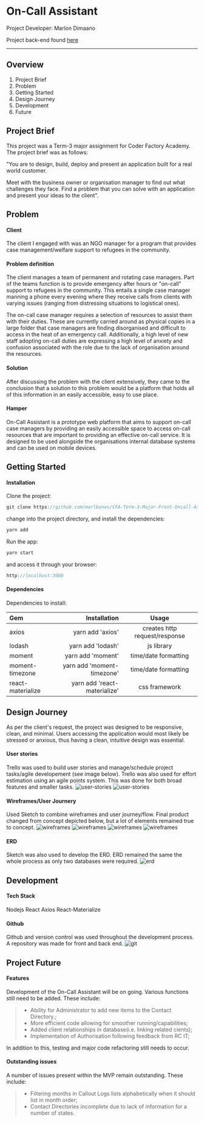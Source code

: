On-Call Assistant
===================

Project Developer: Marlon Dimaano

Project back-end found [here](https://github.com/marlbones/CFA-Term-3-Major-Back-Oncall-Assistant)

----------
Overview
-------------
1. Project Brief
2. Problem
3. Getting Started
4. Design Journey
5. Development
6. Future

Project Brief
-------------
This project was a Term-3 major assignment for Coder Factory Academy. The project brief was as follows:

"You are to design, build, deploy and present an application built for a real world customer.

Meet with the business owner or organisation manager to find out what challenges they face. Find a problem that you can solve with an application and present your ideas to the client".

Problem
-------------
#### Client
The client I engaged with was an NGO manager for a program that provides case management/welfare support to refugees in the community.

#### Problem definition
The client manages a team of permanent and rotating case managers. Part of the teams function is to provide emergency after hours or "on-call" support to refugees in the community. This entails a single case manager manning a phone every evening where they receive calls from clients with varying issues (ranging from distressing situations to logistical ones).

The on-call case manager requires a selection of resources to assist them with their duties. These are currently carried around as physical copies in a large folder that case managers are finding disorganised and difficult to access in the heat of an emergency call. Additionally, a high level of new staff adopting on-call duties are expressing a high level of anxiety and confusion associated with the role due to the lack of organisation around the resources.

#### Solution
After discussing the problem with the client extensively, they came to the conclusion that a solution to this problem would be a platform that holds all of this information in an easily accessible, easy to use place.

#### Hamper
On-Call Assistant is a prototype web platform that aims to support on-call case managers by providing an easily accessible space to access on-call resources that are important to providing an effective on-call service. It is designed to be used alongside the organisations internal database systems and can be used on mobile devices.

Getting Started
-------------

#### Installation

Clone the project:
```javascript
git clone https://github.com/marlbones/CFA-Term-3-Major-Front-Oncall-Assistant.git
```
change into the project directory, and install the dependencies:
```javascript
yarn add
```
Run the app:
```javascript
yarn start
```

and access it through your browser:
```javascript
http://localhost:3000
```

#### Dependencies

Dependencies to install:

| Gem     | Installation | 	Usage   |
| :------- | ----: | :---: |
| axios | yarn add 'axios' |  creates http request/response   |
| lodash | yarn add 'lodash' |  js library    |
| moment    | yarn add 'moment'   |  time/date formatting  |
| moment-timezone     | yarn add 'moment-timezone'    |  time/date formatting  |
| react-materialize    | yarn add 'react-materialize'   |  css framework  |


Design Journey
-------------
As per the client's request, the project was designed to be responsive, clean, and minimal. Users accessing the application would most likely be stressed or anxious, thus having a clean, intuitive design was essential.

#### User stories
Trello was used to build user stories and manage/schedule project tasks/agile developement (see image below). Trello was also used for effort estimation using an agile points system. This was done for both broad features and smaller tasks.
![user-stories](http://res.cloudinary.com/dabq7kxo6/image/upload/v1496892181/Screen_Shot_2017-06-07_at_7.31.56_pm_arsn26.png)
![user-stories](http://res.cloudinary.com/dabq7kxo6/image/upload/v1496892179/Screen_Shot_2017-06-07_at_7.31.38_pm_wumpfn.png)

#### Wireframes/User Journery
Used Sketch to combine wireframes and user journey/flow. Final product changed from concept depicted below, but a lot of elements remained true to concept.
![wireframes](http://res.cloudinary.com/dabq7kxo6/image/upload/v1496893321/Screen_Shot_2017-06-08_at_1.39.57_pm_fadi3e.png)
![wireframes](http://res.cloudinary.com/dabq7kxo6/image/upload/v1496893320/Screen_Shot_2017-06-08_at_1.40.10_pm_f6knkt.png)
![wireframes](http://res.cloudinary.com/dabq7kxo6/image/upload/v1496893321/Screen_Shot_2017-06-08_at_1.40.22_pm_dagr39.png)
![wireframes](http://res.cloudinary.com/dabq7kxo6/image/upload/v1496893322/Screen_Shot_2017-06-08_at_1.40.32_pm_aydtv1.png)

#### ERD
Sketch was also used to develop the ERD. ERD remained the same the whole process as only two databases were required.
![erd](http://res.cloudinary.com/dabq7kxo6/image/upload/v1496895360/Screen_Shot_2017-06-08_at_2.14.59_pm_jm1yrs.png)


Development
-------------

#### Tech Stack
Nodejs
React
Axios
React-Materialize

#### Github
Github and version control was used throughout the development process. A repository was made for front and back end.
![git](http://res.cloudinary.com/dabq7kxo6/image/upload/v1496897803/Screen_Shot_2017-06-08_at_2.56.09_pm_nhjcyy.png)

Project Future
-------------
#### Features

Development of the On-Call Assistant will be on going. Various functions still need to be added. These include:

> - Ability for Administrator to add new items to the Contact Directory.;
> - More efficient code allowing for smoother running/capabilities;
> - Added client relationships in database(i.e. linking related cients);
> - Implementation of Authorisation following feedback from RC IT;

In addition to this, testing and major code refactoring still needs to occur.

#### Outstanding issues

A number of issues present within the MVP remain outstanding. These include:
> - Filtering months in Callout Logs lists alphabetically when it should list in month order;
> - Contact Directories incomplete due to lack of information for a number of states.
